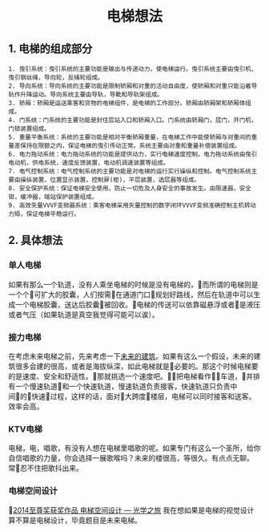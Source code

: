 <h1 align="center">电梯想法</h1>

## 1. 电梯的组成部分
    1. 曳引系统：曳引系统的主要功能是输出与传递动力，使电梯运行。曳引系统主要由曳引机、曳引钢丝绳，导向轮，反绳轮组成。
    2. 导向系统：导向系统的主要功能是限制轿厢和对重的活动自由度，使轿厢和对重只能沿着导轨作升降运动。导向系统主要由导轨，导靴和导轨架组成。
    3. 轿厢：轿厢是运送乘客和货物的电梯组件，是电梯的工作部分。轿厢由轿厢架和轿厢体组成。
    4. 门系统：门系统的主要功能是封住层站入口和轿厢入口。门系统由轿厢门，层门，开门机，门锁装置组成。
    5. 重量平衡系统：系统的主要功能是相对平衡轿厢重量，在电梯工作中能使轿厢与对重间的重量差保持在限额之内，保证电梯的曳引传动正常。系统主要由对重和重量补偿装置组成。
    6. 电力拖动系统：电力拖动系统的功能是提供动力，实行电梯速度控制。电力拖动系统由曳引电动机，供电系统，速度反馈装置，电动机调速装置等组成。
    7. 电气控制系统：电气控制系统的主要功能是对电梯的运行实行操纵和控制。电气控制系统主要由操纵装置，位置显示装置，控制屏(柜)，平层装置，选层器等组成。
    8. 安全保护系统：保证电梯安全使用，防止一切危及人身安全的事故发生。由限速器，安全钳，缓冲器，端站保护装置组成。
    9. 高效矢量VVVF变频器系统：乘客电梯采用矢量控制的数字闭环VVVF变频准确控制主机转动力矩，保证电梯平稳运行。

## 2. 具体想法
### 单人电梯
如果有那么一个轨道，没有人乘坐电梯的时候是没有电梯的，而所谓的电梯则是一个个可扩大的胶囊，人们按需在通道门口规划好路线，然后在轨道中可以生成一个电梯胶囊，送达后胶囊被回收。电梯的传送可以依靠磁悬浮或者是液压或者气压（如果轨道是真空我觉得可能可以诶）。

### 接力电梯
在考虑未来电梯之前，先来考虑一下[未来的建筑](https://cn.weforum.org/agenda/2018/01/19a1ad2a-f2a4-4b5d-880c-7784cf9e4cad/)。如果有这么一个假设，未来的建筑很多会建的很高，或者是海拔纵深，如此电梯就是必要的。那这个时候电梯要的是速度、安全和舒适性。那就挑选一个速度吧。把电梯看作车道，并排有一个慢速轨道和一个快速轨道，慢速轨道负责接客，快速轨道只负责中间的快速过程，这样的话，面对大跨度楼层，电梯可以同时接客和送客。效率会高。

### KTV电梯
电梯，电，唱歌，有没有人想在电梯里唱歌的呢。如果专门有这么一个圣所，给你自信唱歌的力量，你会选择一展歌喉吗？未来的楼很高，等很久。有点点无聊。常忍不住把歌抖出来。

### 电梯空间设计
[2014至尊奖获奖作品 电梯空间设计 — 光学之旅](http://home.ifeng.com/special/2014gzsjz/detail_2014_12/08/3260529_0.shtml "视觉设计")
我在想如果是电梯的视觉设计算不算是电梯设计，毕竟题目是未来电梯。